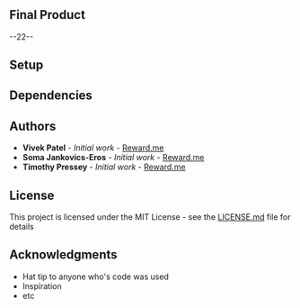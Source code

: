 #



## Final Product
--22--

## Setup




## Dependencies


## Authors

* **Vivek Patel** - *Initial work* - [Reward.me](https://github.com/VivekPatel3835/Reward.me)
* **Soma Jankovics-Eros** - *Initial work* - [Reward.me](https://github.com/VivekPatel3835/Reward.me)
* **Timothy Pressey** - *Initial work* - [Reward.me](https://github.com/VivekPatel3835/Reward.me)


## License

This project is licensed under the MIT License - see the [LICENSE.md](LICENSE.md) file for details

## Acknowledgments

* Hat tip to anyone who's code was used
* Inspiration
* etc
